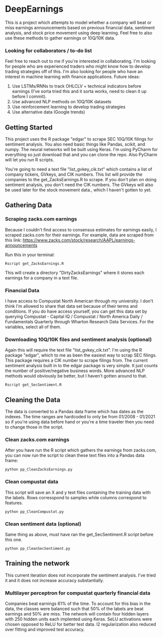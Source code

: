 # DeepEarnings

This is a project which attempts to model whether a company will beat or miss earnings announcements based on previous financial data, sentiment analysis, and stock price movement using deep learning. 
Feel free to also use these methods to gather earnings or 10Q/10K data.

### Looking for collaborators / to-do list
Feel free to reach out to me if you're interested in collaborating. I'm looking for people who are experienced traders who might know how to develop trading strategies off of this. I'm also looking for people who have an interest in machine learning with finance applications.
Future ideas:
1. Use LSTMs/RNNs to track OHLCLV + technical indicators before earnings (I've sorta tried this and it sorta works, need to clean it up before I commit).
2. Use advanced NLP methods on 10Q/10K datasets
3. Use reinforcement learning to develop trading strategies
4. Use alternative data (Google trends) 

## Getting Started

This project uses the R package "edgar" to scrape SEC 10Q/10K filings for sentiment analysis. You also need basic things like Pandas, scikit, and numpy. The neural networks will be built using Keras. I'm using PyCharm for everything so just download that and you can clone the repo. Also PyCharm will let you run R scripts. 

You're going to need a text file "list_gvkey_cik.txt" which contains a list of company tickers, GVkeys, and CIK numbers. This list will provide the companies to the get_ZacksEarnings.R to scrape. If you don't plan on doing sentiment analysis, you don't need the CIK numbers. The GVkeys will also be used later for the stock movement data., which I haven't gotten to yet.

## Gathering Data

### Scraping zacks.com earnings

Because I couldn't find access to consensus estimates for earnings easily, I scraped zacks.com for their earnings. For example, data are scraped from this link:
https://www.zacks.com/stock/research/AAPL/earnings-announcements

Run this in your terminal:
```
Rscript get_ZacksEarnings.R
```
This will create a directory "DirtyZacksEarnings" where it stores each earnings for a company in a text file.

### Financial Data

I have access to Compustat North American through my university. I don't think I'm allowed to share that data set because of their terms and conditions. If you do have access yourself, you can get this data set by querying Compustat - Capital IQ / Compustat / North America
Daily / Fundamentals Quarterly through Wharton Research Data Services. For the variables, select all of them.

### Downloading 10Q/10K files and sentiment analysis (optional)

Again this will require the text file "list_gvkey_cik.txt". I'm using the R package "edgar", which to me as been the easiest way to scrap SEC filings. This package requires a CIK number to scrape filings from. The current sentiment analysis built in to the edgar package is very simple. It just counts the number of positive/negative business words. More advanced NLP methods would obviously be better, but I haven't gotten around to that.
``` 
Rscript get_SecSentiment.R
```

## Cleaning the Data

The data is converted to a Pandas data frame which has dates as the indexes. The time ranges are hardcoded to only be from 01/2008 - 01/2021 so if you're using data before hand or you're a time traveler then you need to change those in the script.

### Clean zacks.com earnings

After you have run the R script which gathers the earnings from zacks.com, you can now run the script to clean these text files into a Pandas data frame:
```
python pp_CleanZacksEarnings.py
```

### Clean compustat data
This script will save an X and y text files containing the training data with the labels. Rows corresspond to samples while columns correspond to features. 

```
python pp_CleanCompustat.py
```

### Clean sentiment data (optional)
Same thing as above, must have ran the get_SecSentiment.R script before this one.
``` 
python pp_CleanSecSentiment.py
```

## Training the network

This current iteration does not incorporate the sentiment analysis. I've tried it and it does not increase accuracy substantially.

### Multilayer perceptron for compustat quarterly financial data

Companies beat earnings 61% of the time. To account for this bias in the data, the classes were balanced such that 50% of the labels are beat earnings and 50% are miss. The network will contain four hidden layers with 250 hidden units each implented using Keras. SeLU activations were chosen opposed to ReLU for better test data. l2 regularization also reduced over fitting and improved test accuracy.
